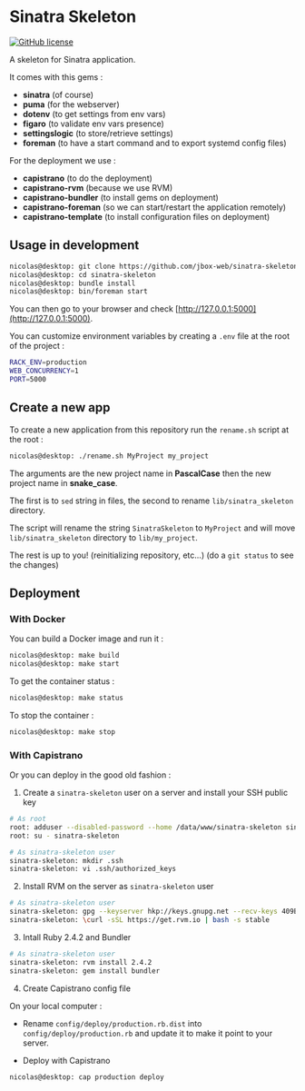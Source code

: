 # Sinatra Skeleton

[![GitHub license](https://img.shields.io/github/license/jbox-web/sinatra-skeleton.svg)](https://github.com/jbox-web/sinatra-skeleton/blob/master/LICENSE)

A skeleton for Sinatra application.

It comes with this gems :

* **sinatra** (of course)
* **puma** (for the webserver)
* **dotenv** (to get settings from env vars)
* **figaro** (to validate env vars presence)
* **settingslogic** (to store/retrieve settings)
* **foreman** (to have a start command and to export systemd config files)

For the deployment we use :

* **capistrano** (to do the deployment)
* **capistrano-rvm** (because we use RVM)
* **capistrano-bundler** (to install gems on deployment)
* **capistrano-foreman** (so we can start/restart the application remotely)
* **capistrano-template** (to install configuration files on deployment)


## Usage in development

```sh
nicolas@desktop: git clone https://github.com/jbox-web/sinatra-skeleton.git
nicolas@desktop: cd sinatra-skeleton
nicolas@desktop: bundle install
nicolas@desktop: bin/foreman start
```

You can then go to your browser and check [http://127.0.0.1:5000](http://127.0.0.1:5000).

You can customize environment variables by creating a `.env` file at the root of the project :

```sh
RACK_ENV=production
WEB_CONCURRENCY=1
PORT=5000
```


## Create a new app

To create a new application from this repository run the `rename.sh` script at the root :

```sh
nicolas@desktop: ./rename.sh MyProject my_project
```

The arguments are the new project name in **PascalCase** then the new project name in **snake_case**.

The first is to `sed` string in files, the second to rename `lib/sinatra_skeleton` directory.

The script will rename the string `SinatraSkeleton` to `MyProject` and will move `lib/sinatra_skeleton` directory to `lib/my_project`.

The rest is up to you! (reinitializing repository, etc...) (do a `git status` to see the changes)

## Deployment

### With Docker

You can build a Docker image and run it :

```sh
nicolas@desktop: make build
nicolas@desktop: make start
```

To get the container status :

```sh
nicolas@desktop: make status
```

To stop the container :

```sh
nicolas@desktop: make stop
```

### With Capistrano

Or you can deploy in the good old fashion :

1. Create a `sinatra-skeleton` user on a server and install your SSH public key

```sh
# As root
root: adduser --disabled-password --home /data/www/sinatra-skeleton sinatra-skeleton
root: su - sinatra-skeleton

# As sinatra-skeleton user
sinatra-skeleton: mkdir .ssh
sinatra-skeleton: vi .ssh/authorized_keys
```

2. Install RVM on the server as `sinatra-skeleton` user

```sh
# As sinatra-skeleton user
sinatra-skeleton: gpg --keyserver hkp://keys.gnupg.net --recv-keys 409B6B1796C275462A1703113804BB82D39DC0E3 7D2BAF1CF37B13E2069D6956105BD0E739499BDB
sinatra-skeleton: \curl -sSL https://get.rvm.io | bash -s stable
```

3. Intall Ruby 2.4.2 and Bundler

```sh
# As sinatra-skeleton user
sinatra-skeleton: rvm install 2.4.2
sinatra-skeleton: gem install bundler
```

4. Create Capistrano config file

On your local computer :

* Rename `config/deploy/production.rb.dist` into `config/deploy/production.rb` and update it to make it point to your server.

* Deploy with Capistrano

```sh
nicolas@desktop: cap production deploy
```
